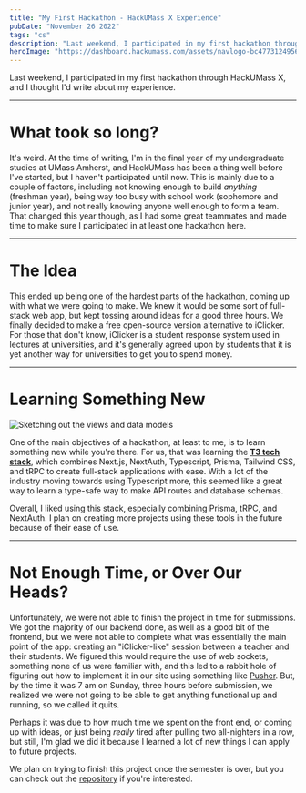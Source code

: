 ```yaml
---
title: "My First Hackathon - HackUMass X Experience"
pubDate: "November 26 2022"
tags: "cs"
description: "Last weekend, I participated in my first hackathon through HackUMass X, and I thought I'd write about my experience."
heroImage: "https://dashboard.hackumass.com/assets/navlogo-bc47731249562952636adde8c1731c19b85a4e3b3a11f515727676d2cc585779.png"
---
```


Last weekend, I participated in my first hackathon through HackUMass X, and I thought I'd write about my experience.

---

# What took so long?

It's weird. At the time of writing, I'm in the final year of my undergraduate studies at UMass Amherst, and HackUMass has been a thing well before I've started, but I haven't participated until now. This is mainly due to a couple of factors, including not knowing enough to build _anything_ (freshman year), being way too busy with school work (sophomore and junior year), and not really knowing anyone well enough to form a team. That changed this year though, as I had some great teammates and made time to make sure I participated in at least one hackathon here.

---

# The Idea

This ended up being one of the hardest parts of the hackathon, coming up with what we were going to make. We knew it would be some sort of full-stack web app, but kept tossing around ideas for a good three hours. We finally decided to make a free open-source version alternative to iClicker. For those that don't know, iClicker is a student response system used in lectures at universities, and it's generally agreed upon by students that it is yet another way for universities to get you to spend money.

---

# Learning Something New

![Sketching out the views and data models](/img/hackumassx-1.jpg)

One of the main objectives of a hackathon, at least to me, is to learn something new while you're there. For us, that was learning the **[T3 tech stack](https://create.t3.gg/)**, which combines Next.js, NextAuth, Typescript, Prisma, Tailwind CSS, and tRPC to create full-stack applications with ease. With a lot of the industry moving towards using Typescript more, this seemed like a great way to learn a type-safe way to make API routes and database schemas.

Overall, I liked using this stack, especially combining Prisma, tRPC, and NextAuth. I plan on creating more projects using these tools in the future because of their ease of use.

---

# Not Enough Time, or Over Our Heads?

Unfortunately, we were not able to finish the project in time for submissions. We got the majority of our backend done, as well as a good bit of the frontend, but we were not able to complete what was essentially the main point of the app: creating an "iClicker-like" session between a teacher and their students. We figured this would require the use of web sockets, something none of us were familiar with, and this led to a rabbit hole of figuring out how to implement it in our site using something like [Pusher](https://pusher.com/). But, by the time it was 7 am on Sunday, three hours before submission, we realized we were not going to be able to get anything functional up and running, so we called it quits.

Perhaps it was due to how much time we spent on the front end, or coming up with ideas, or just being _really_ tired after pulling two all-nighters in a row, but still, I'm glad we did it because I learned a lot of new things I can apply to future projects.

We plan on trying to finish this project once the semester is over, but you can check out the [repository](https://github.com/joepetrillo/hackumass-2022) if you're interested.
